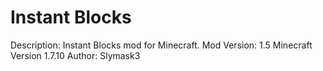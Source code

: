 Instant Blocks
=============
Description: Instant Blocks mod for Minecraft.
Mod Version: 1.5
Minecraft Version 1.7.10
Author: Slymask3
